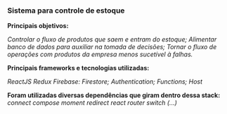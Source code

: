 ### Sistema para controle de estoque

**Principais objetivos:**

*Controlar o fluxo de produtos que saem e entram do estoque;*
*Alimentar banco de dados para auxiliar na tomada de decisões;*
*Tornar o fluxo de operações com produtos da empresa menos sucetível à falhas.*

**Principais frameworks e tecnologias utilizadas:**

*ReactJS*
*Redux*
*Firebase: Firestore; Authentication; Functions; Host*

**Foram utilizadas diversas dependências que giram dentro dessa stack:**
*connect*
*compose*
*moment*
*redirect*
*react router*
*switch*
*(...)*



